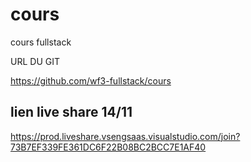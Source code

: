 # cours
cours fullstack

URL DU GIT

https://github.com/wf3-fullstack/cours


## lien live share 14/11

https://prod.liveshare.vsengsaas.visualstudio.com/join?73B7EF339FE361DC6F22B08BC2BCC7E1AF40
